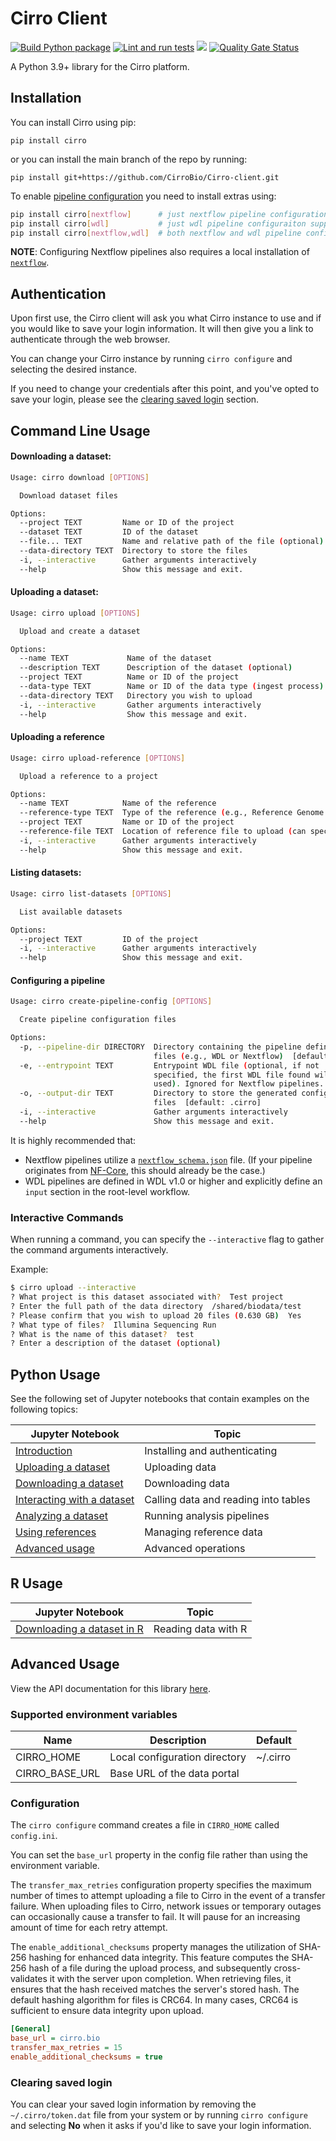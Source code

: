 # Cirro Client

[![Build Python package](https://github.com/FredHutch/Cirro-client/actions/workflows/package.yml/badge.svg)](https://github.com/FredHutch/Cirro-client/actions/workflows/package.yml)
[![Lint and run tests](https://github.com/FredHutch/Cirro-client/actions/workflows/lint.yml/badge.svg)](https://github.com/FredHutch/Cirro-client/actions/workflows/lint.yml)
![](https://img.shields.io/pypi/v/cirro.svg)
[![Quality Gate Status](https://sonarcloud.io/api/project_badges/measure?project=CirroBio_Cirro-client&metric=alert_status)](https://sonarcloud.io/summary/new_code?id=CirroBio_Cirro-client)

A Python 3.9+ library for the Cirro platform.

## Installation

You can install Cirro using pip:

`pip install cirro`

or you can install the main branch of the repo by running:

`pip install git+https://github.com/CirroBio/Cirro-client.git`

To enable [pipeline configuration](#configuring-a-pipeline) you need to install extras using:

```bash
pip install cirro[nextflow]      # just nextflow pipeline configuration support
pip install cirro[wdl]           # just wdl pipeline configuraiton support
pip install cirro[nextflow,wdl]  # both nextflow and wdl pipeline configuration support
```

**NOTE**: Configuring Nextflow pipelines also requires a local installation of [`nextflow`](https://www.nextflow.io/).

## Authentication

Upon first use, the Cirro client will ask you what Cirro instance to use and if you would like to save your login information.
It will then give you a link to authenticate through the web browser.

You can change your Cirro instance by running `cirro configure` and selecting the desired instance.

If you need to change your credentials after this point, and you've opted to save your login, please see the [clearing saved login](#clearing-saved-login) section.

## Command Line Usage

#### Downloading a dataset:
```bash
Usage: cirro download [OPTIONS]

  Download dataset files

Options:
  --project TEXT         Name or ID of the project
  --dataset TEXT         ID of the dataset
  --file... TEXT         Name and relative path of the file (optional)
  --data-directory TEXT  Directory to store the files
  -i, --interactive      Gather arguments interactively
  --help                 Show this message and exit.
```

#### Uploading a dataset:
```bash
Usage: cirro upload [OPTIONS]

  Upload and create a dataset

Options:
  --name TEXT             Name of the dataset
  --description TEXT      Description of the dataset (optional)
  --project TEXT          Name or ID of the project
  --data-type TEXT        Name or ID of the data type (ingest process)
  --data-directory TEXT   Directory you wish to upload
  -i, --interactive       Gather arguments interactively
  --help                  Show this message and exit.
```

#### Uploading a reference
```bash
Usage: cirro upload-reference [OPTIONS]

  Upload a reference to a project

Options:
  --name TEXT            Name of the reference
  --reference-type TEXT  Type of the reference (e.g., Reference Genome (FASTA))
  --project TEXT         Name or ID of the project
  --reference-file TEXT  Location of reference file to upload (can specify multiple files)
  -i, --interactive      Gather arguments interactively
  --help                 Show this message and exit.

```

#### Listing datasets:
```bash
Usage: cirro list-datasets [OPTIONS]

  List available datasets

Options:
  --project TEXT         ID of the project
  -i, --interactive      Gather arguments interactively
  --help                 Show this message and exit.
```

#### Configuring a pipeline
```bash
Usage: cirro create-pipeline-config [OPTIONS]

  Create pipeline configuration files

Options:
  -p, --pipeline-dir DIRECTORY  Directory containing the pipeline definition
                                files (e.g., WDL or Nextflow)  [default: .]
  -e, --entrypoint TEXT         Entrypoint WDL file (optional, if not
                                specified, the first WDL file found will be
                                used). Ignored for Nextflow pipelines.
  -o, --output-dir TEXT         Directory to store the generated configuration
                                files  [default: .cirro]
  -i, --interactive             Gather arguments interactively
  --help                        Show this message and exit.
```

It is highly recommended that:
- Nextflow pipelines utilize a [`nextflow_schema.json`](https://nextflow-io.github.io/nf-schema/latest/nextflow_schema/nextflow_schema_specification/) file. (If your pipeline originates from [NF-Core](https://nf-co.re/), this should already be the case.)
- WDL pipelines are defined in WDL v1.0 or higher and explicitly define an `input` section in the root-level workflow.

### Interactive Commands

When running a command, you can specify the `--interactive` flag to gather the command arguments interactively.

Example:

```bash
$ cirro upload --interactive
? What project is this dataset associated with?  Test project
? Enter the full path of the data directory  /shared/biodata/test
? Please confirm that you wish to upload 20 files (0.630 GB)  Yes
? What type of files?  Illumina Sequencing Run
? What is the name of this dataset?  test
? Enter a description of the dataset (optional)
```

## Python Usage

See the following set of Jupyter notebooks that contain examples on the following topics:

| Jupyter Notebook                                                   | Topic                                |
| ------------------------------------------------------------------ | ------------------------------------ |
| [Introduction](samples/Getting_started.ipynb)                      | Installing and authenticating        |
| [Uploading a dataset](samples/Uploading_a_dataset.ipynb)           | Uploading data                       |
| [Downloading a dataset](samples/Downloading_a_dataset.ipynb)       | Downloading data                     |
| [Interacting with a dataset](samples/Interacting_with_files.ipynb) | Calling data and reading into tables |
| [Analyzing a dataset](samples/Analyzing_a_dataset.ipynb)           | Running analysis pipelines           |
| [Using references](samples/Using_references.ipynb)                 | Managing reference data              |
| [Advanced usage](samples/Advanced_usage.ipynb)                     | Advanced operations                  |

## R Usage

| Jupyter Notebook                                    | Topic               |
| --------------------------------------------------- | ------------------- |
| [Downloading a dataset in R](samples/Using-R.ipynb) | Reading data with R |

## Advanced Usage

View the API documentation for this library [here](https://cirrobio.github.io/Cirro-client/).

### Supported environment variables

| Name           | Description                   | Default  |
| -------------- | ----------------------------- | -------- |
| CIRRO_HOME     | Local configuration directory | ~/.cirro |
| CIRRO_BASE_URL | Base URL of the data portal   |          |

### Configuration

The `cirro configure` command creates a file in `CIRRO_HOME` called `config.ini`.

You can set the `base_url` property in the config file rather than using the environment variable. 

The `transfer_max_retries` configuration property specifies the maximum number of times to attempt uploading a file to Cirro in the event of a transfer failure. 
When uploading files to Cirro, network issues or temporary outages can occasionally cause a transfer to fail.
It will pause for an increasing amount of time for each retry attempt.

The `enable_additional_checksums` property manages the utilization of SHA-256 hashing for enhanced data integrity. 
This feature computes the SHA-256 hash of a file during the upload process, and subsequently cross-validates it with the server upon completion.
When retrieving files, it ensures that the hash received matches the server's stored hash.
The default hashing algorithm for files is CRC64. In many cases, CRC64 is sufficient to ensure data integrity upon upload.

```ini
[General]
base_url = cirro.bio
transfer_max_retries = 15
enable_additional_checksums = true
```

### Clearing saved login

You can clear your saved login information by removing the `~/.cirro/token.dat` file from your system or
by running `cirro configure` and selecting **No** when it asks if you'd like to save your login information.
